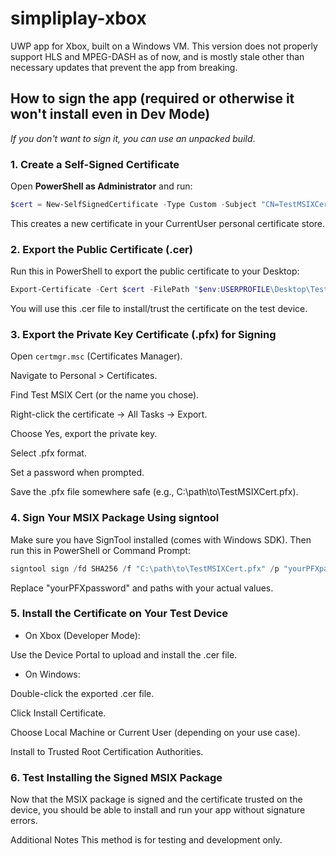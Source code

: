 # simpliplay-xbox
UWP app for Xbox, built on a Windows VM. This version does not properly support HLS and MPEG-DASH as of now, and is mostly stale other than necessary updates that prevent the app from breaking.

## How to sign the app (required or otherwise it won't install even in Dev Mode)
*If you don't want to sign it, you can use an unpacked build*.
### 1. Create a Self-Signed Certificate

Open **PowerShell as Administrator** and run:

```powershell
$cert = New-SelfSignedCertificate -Type Custom -Subject "CN=TestMSIXCert" -KeyUsage DigitalSignature -FriendlyName "Test MSIX Cert" -CertStoreLocation "Cert:\CurrentUser\My" -KeyAlgorithm RSA -KeyLength 2048 -HashAlgorithm SHA256
```

This creates a new certificate in your CurrentUser personal certificate store.

### 2. Export the Public Certificate (.cer)
Run this in PowerShell to export the public certificate to your Desktop:

```powershell
Export-Certificate -Cert $cert -FilePath "$env:USERPROFILE\Desktop\TestMSIXCert.cer"
```
You will use this .cer file to install/trust the certificate on the test device.

### 3. Export the Private Key Certificate (.pfx) for Signing
Open `certmgr.msc` (Certificates Manager).

Navigate to Personal > Certificates.

Find Test MSIX Cert (or the name you chose).

Right-click the certificate → All Tasks → Export.

Choose Yes, export the private key.

Select .pfx format.

Set a password when prompted.

Save the .pfx file somewhere safe (e.g., C:\path\to\TestMSIXCert.pfx).

### 4. Sign Your MSIX Package Using signtool
Make sure you have SignTool installed (comes with Windows SDK). Then run this in PowerShell or Command Prompt:

```powershell
signtool sign /fd SHA256 /f "C:\path\to\TestMSIXCert.pfx" /p "yourPFXpassword" /v "C:\path\to\your.msix"
```
Replace "yourPFXpassword" and paths with your actual values.

### 5. Install the Certificate on Your Test Device
- On Xbox (Developer Mode):

Use the Device Portal to upload and install the .cer file.

- On Windows:

Double-click the exported .cer file.

Click Install Certificate.

Choose Local Machine or Current User (depending on your use case).

Install to Trusted Root Certification Authorities.

### 6. Test Installing the Signed MSIX Package
Now that the MSIX package is signed and the certificate trusted on the device, you should be able to install and run your app without signature errors.

Additional Notes
This method is for testing and development only.
